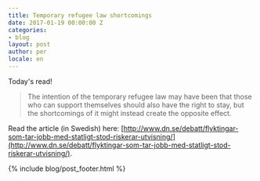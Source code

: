 ```yaml
---
title: Temporary refugee law shortcomings
date: 2017-01-19 00:00:00 Z
categories:
- blog
layout: post
author: per
locale: en
---
```


Today's read!

> The intention of the temporary refugee law may have been that those who can support themselves should also have the right to stay, but the shortcomings of it might instead create the opposite effect.

Read the article (in Swedish) here: [http://www.dn.se/debatt/flyktingar-som-tar-jobb-med-statligt-stod-riskerar-utvisning/](http://www.dn.se/debatt/flyktingar-som-tar-jobb-med-statligt-stod-riskerar-utvisning/).

{% include blog/post_footer.html %}
